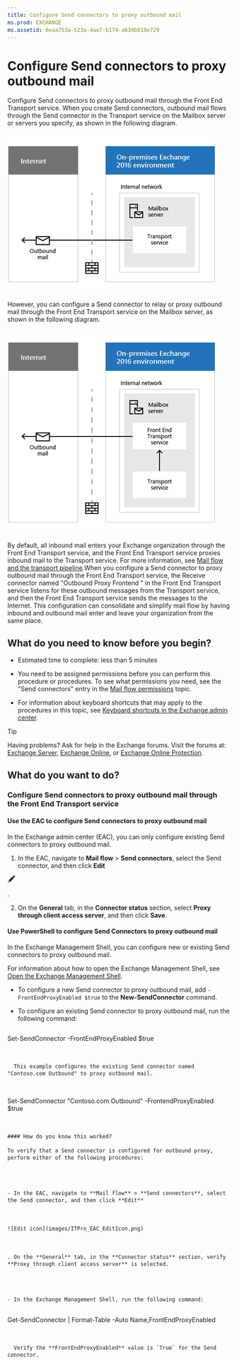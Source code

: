```yaml
---
title: Configure Send connectors to proxy outbound mail
ms.prod: EXCHANGE
ms.assetid: 6eaa753a-523a-4ae7-b174-a639b819e729
---
```



# Configure Send connectors to proxy outbound mail
Configure Send connectors to proxy outbound mail through the Front End Transport service.
When you create Send connectors, outbound mail flows through the Send connector in the Transport service on the Mailbox server or servers you specify, as shown in the following diagram.
  
    
    


  
    
    
![Send connector created with default configuration](images/c43075b4-7254-417a-9a61-d735f4abac4f.png)
  
    
    

However, you can configure a Send connector to relay or proxy outbound mail through the Front End Transport service on the Mailbox server, as shown in the following diagram.
  
    
    


  
    
    
![Send connector configured for outbound proxy](images/4180d15b-1ee8-40dd-ad7d-8d381c51e8eb.png)
  
    
    
By default, all inbound mail enters your Exchange organization through the Front End Transport service, and the Front End Transport service proxies inbound mail to the Transport service. For more information, see  [Mail flow and the transport pipeline](mail-flow-and-the-transport-pipeline.md).When you configure a Send connector to proxy outbound mail through the Front End Transport service, the Receive connector named "Outbound Proxy Frontend  _<Mailbox server name>_" in the Front End Transport service listens for these outbound messages from the Transport service, and then the Front End Transport service sends the messages to the Internet. This configuration can consolidate and simplify mail flow by having inbound and outbound mail enter and leave your organization from the same place.
## What do you need to know before you begin?


- Estimated time to complete: less than 5 minutes
    
  
- You need to be assigned permissions before you can perform this procedure or procedures. To see what permissions you need, see the "Send connectors" entry in the  [Mail flow permissions](mail-flow-permissions.md) topic.
    
  
- For information about keyboard shortcuts that may apply to the procedures in this topic, see  [Keyboard shortcuts in the Exchange admin center](keyboard-shortcuts-in-the-exchange-admin-center.md).
    
  

> [!TIP]
> Having problems? Ask for help in the Exchange forums. Visit the forums at:  [Exchange Server](https://go.microsoft.com/fwlink/p/?linkId=60612),  [Exchange Online](https://go.microsoft.com/fwlink/p/?linkId=267542), or  [Exchange Online Protection](https://go.microsoft.com/fwlink/p/?linkId=285351). 
  
    
    


## What do you want to do?


### Configure Send connectors to proxy outbound mail through the Front End Transport service


#### Use the EAC to configure Send connectors to proxy outbound mail

In the Exchange admin center (EAC), you can only configure existing Send connectors to proxy outbound mail.
  
    
    

1. In the EAC, navigate to **Mail flow** > **Send connectors**, select the Send connector, and then click **Edit**
  
    
    
![Edit icon](images/ITPro_EAC_EditIcon.png)
  
    
    
.
    
  
2. On the **General** tab, in the **Connector status** section, select **Proxy through client access server**, and then click **Save**.
    
  

#### Use PowerShell to configure Send Connectors to proxy outbound mail

In the Exchange Management Shell, you can configure new or existing Send connectors to proxy outbound mail.
  
    
    
For information about how to open the Exchange Management Shell, see  [Open the Exchange Management Shell](http://technet.microsoft.com/library/63976059-25f8-4b4f-b597-633e78b803c0.aspx).
  
    
    

- To configure a new Send connector to proxy outbound mail, add  `-FrontEndProxyEnabled $true` to the **New-SendConnector** command.
    
  
- To configure an existing Send connector to proxy outbound mail, run the following command:
    
  ```
  
Set-SendConnector <Send connector identity>  -FrontEndProxyEnabled $true
  ```


    This example configures the existing Send connector named "Contoso.com Outbound" to proxy outbound mail.
    


  ```
  Set-SendConnector "Contoso.com Outbound" -FrontendProxyEnabled $true
  ```


#### How do you know this worked?

To verify that a Send connector is configured for outbound proxy, perform either of the following procedures:
  
    
    

- In the EAC, navigate to **Mail flow** > **Send connectors**, select the Send connector, and then click **Edit**
  
    
    
![Edit icon](images/ITPro_EAC_EditIcon.png)
  
    
    
. On the **General** tab, in the **Connector status** section, verify **Proxy through client access server** is selected.
    
    
    
  
- In the Exchange Management Shell, run the following command:
    
  ```
  Get-SendConnector | Format-Table -Auto Name,FrontEndProxyEnabled
  ```


    Verify the **FrontEndProxyEnabled** value is `True` for the Send connector.
    
  

